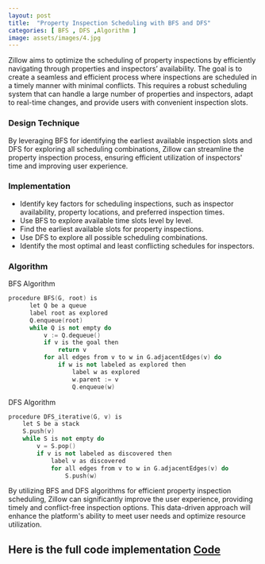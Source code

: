 ```yaml
---
layout: post
title:  "Property Inspection Scheduling with BFS and DFS"
categories: [ BFS , DFS ,Algorithm ]
image: assets/images/4.jpg
---
```



Zillow aims to optimize the scheduling of property inspections by efficiently navigating through properties and inspectors’ availability. The goal is to create a seamless and efficient process where inspections are scheduled in a timely manner with minimal conflicts. This requires a robust scheduling system that can handle a large number of properties and inspectors, adapt to real-time changes, and provide users with convenient inspection slots.

### Design Technique
By leveraging BFS for identifying the earliest available inspection slots and DFS for exploring all scheduling combinations, Zillow can streamline the property inspection process, ensuring efficient utilization of inspectors' time and improving user experience.


### Implementation 
   - Identify key factors for scheduling inspections, such as inspector availability, property locations, and preferred inspection times.
   - Use BFS to explore available time slots level by level.
   - Find the earliest available slots for property inspections.
   - Use DFS to explore all possible scheduling combinations.
   - Identify the most optimal and least conflicting schedules for inspectors.

### Algorithm 
BFS Algorithm
```cpp
procedure BFS(G, root) is
      let Q be a queue
      label root as explored
      Q.enqueue(root)
      while Q is not empty do
          v := Q.dequeue()
          if v is the goal then
              return v
          for all edges from v to w in G.adjacentEdges(v) do
              if w is not labeled as explored then
                  label w as explored
                  w.parent := v
                  Q.enqueue(w)

```
DFS Algorithm
```cpp
procedure DFS_iterative(G, v) is
    let S be a stack
    S.push(v)
    while S is not empty do
        v = S.pop()
        if v is not labeled as discovered then
            label v as discovered
            for all edges from v to w in G.adjacentEdges(v) do 
                S.push(w)
```

By utilizing BFS and DFS algorithms for efficient property inspection scheduling, Zillow can significantly improve the user experience, providing timely and conflict-free inspection options. This data-driven approach will enhance the platform's ability to meet user needs and optimize resource utilization.

## Here is the full code implementation [Code](https://gist.github.com/mailpraveens/78713d5d69601bdb6737)
